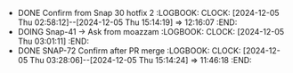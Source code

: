 - DONE Confirm from Snap 30 hotfix 2
  :LOGBOOK:
  CLOCK: [2024-12-05 Thu 02:58:12]--[2024-12-05 Thu 15:14:19] =>  12:16:07
  :END:
- DOING Snap-41 -> Ask from moazzam
  :LOGBOOK:
  CLOCK: [2024-12-05 Thu 03:01:11]
  :END:
- DONE SNAP-72 Confirm after PR merge
  :LOGBOOK:
  CLOCK: [2024-12-05 Thu 03:28:06]--[2024-12-05 Thu 15:14:24] =>  11:46:18
  :END: